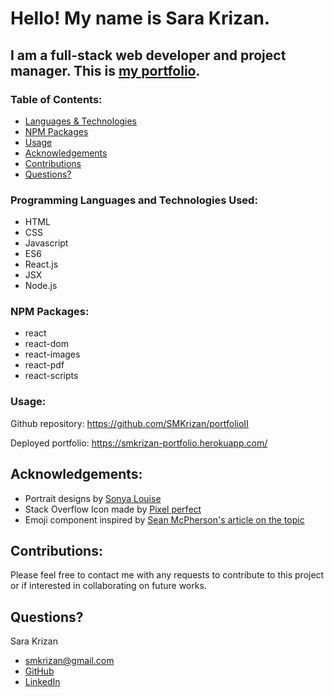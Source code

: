 # Hello! My name is Sara Krizan.

## I am a full-stack web developer and project manager. This is [my portfolio](https://smkrizan-portfolio.herokuapp.com/).

### Table of Contents:
- [Languages & Technologies](#languages-technologies)
- [NPM Packages](#npm-packages)
- [Usage](#usage)
- [Acknowledgements](#acknowledgements)
- [Contributions](#contribution-guidelines)
- [Questions?](#questions?)

### <a name="languages-technologies">Programming Languages and Technologies Used</a>:
- HTML
- CSS
- Javascript
- ES6
- React.js
- JSX
- Node.js

### <a name="npm-packages">NPM Packages</a>:
- react
- react-dom
- react-images
- react-pdf
- react-scripts


### <a name="usage">Usage</a>:
Github repository: 
https://github.com/SMKrizan/portfolioII

Deployed portfolio:
https://smkrizan-portfolio.herokuapp.com/

## <a name="acknowledgements">Acknowledgements</a>:
- Portrait designs by [Sonya Louise](https://www.amazon.com/Search-Heartbreaking-Beauty-Photo-Essay/dp/B087CC2R4H)
- Stack Overflow Icon made by [Pixel perfect](https://www.flaticon.com/)
- Emoji component inspired by [Sean McPherson's article on the topic]( https://medium.com/@seanmcp/%EF%B8%8F-how-to-use-emojis-in-react-d23bbf608bf7)
 
    
## <a name="contribution-guidelines">Contributions</a>:
Please feel free to contact me with any requests to contribute to this project or if interested in collaborating on future works.
    

## <a name="questions?">Questions?</a> 
Sara Krizan
- [smkrizan@gmail.com](mailto:smkrizan@gmail.com)
- [GitHub](https://github.com/SMKrizan)
- [LinkedIn](https://www.linkedin.com/in/smkrizan/)
